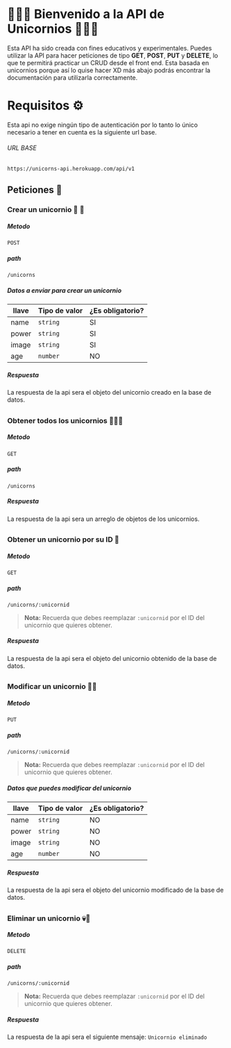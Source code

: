 # 🦄🦄🦄 Bienvenido a la  API de Unicornios 🦄🦄🦄

Esta API ha sido creada con fines educativos y experimentales. Puedes utilizar la API para hacer peticiones de tipo **GET**, **POST**, **PUT** y **DELETE**, lo que te permitirá practicar un CRUD desde el front end. Esta basada en unicornios porque así lo quise hacer XD más abajo podrás encontrar la documentación para utilizarla correctamente.

# Requisitos ⚙️

Esta api no exige ningún tipo de autenticación por lo tanto lo único necesario a tener en cuenta es la siguiente url base.

###### URL BASE
`https://unicorns-api.herokuapp.com/api/v1`


## Peticiones 📖


### Crear un unicornio 💾 🦄

##### Metodo 
`POST`
##### path 
`/unicorns`

##### Datos a enviar para crear un unicornio
|    llave       |Tipo de valor                  |¿Es obligatorio?             |
|----------------|-------------------------------|-----------------------------|
|name            |`string`                       |SI                           |
|power           |`string`                       |SI                           |
|image           |`string`                       |SI                           |
|age             |`number`                       |NO                           |

##### Respuesta
La respuesta de la api sera el objeto del unicornio creado en la base de datos.
##
### Obtener todos los unicornios 🦄🦄🦄

##### Metodo 
`GET`
##### path 
`/unicorns`
##### Respuesta
La respuesta de la api sera un arreglo de objetos de los unicornios.
##
### Obtener un unicornio por su ID 🦄

##### Metodo 
`GET`
##### path 
`/unicorns/:unicornid`

> **Nota:** Recuerda que debes reemplazar `:unicornid` por el ID del unicornio que quieres obtener.
##### Respuesta
La respuesta de la api sera el objeto del unicornio obtenido de la base de datos.
##
### Modificar un unicornio 🔨🦄

##### Metodo 
`PUT`
##### path 
`/unicorns/:unicornid`

> **Nota:** Recuerda que debes reemplazar `:unicornid` por el ID del unicornio que quieres obtener.
##### Datos que puedes modificar del unicornio
|    llave       |Tipo de valor                  |¿Es obligatorio?             |
|----------------|-------------------------------|-----------------------------|
|name            |`string`                       |NO                           |
|power           |`string`                       |NO                           |
|image           |`string`                       |NO                           |
|age             |`number`                       |NO                           |
##### Respuesta
La respuesta de la api sera el objeto del unicornio modificado de la base de datos.
##
### Eliminar un unicornio 💀🦄

##### Metodo 
`DELETE`
##### path 
`/unicorns/:unicornid`

> **Nota:** Recuerda que debes reemplazar `:unicornid` por el ID del unicornio que quieres obtener.
##### Respuesta
La respuesta de la api sera el siguiente mensaje:
``Unicornio eliminado``
